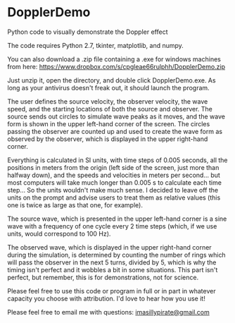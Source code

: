 # DopplerDemo
Python code to visually demonstrate the Doppler effect


The code requires Python 2.7, tkinter, matplotlib, and numpy.

You can also download a .zip file containing a .exe for windows machines from here: https://www.dropbox.com/s/cpgleae66rulphh/DopplerDemo.zip

Just unzip it, open the directory, and double click DopplerDemo.exe. As long as your antivirus doesn't freak out, it should launch the program.


The user defines the source velocity, the observer velocity, the wave speed, and the starting locations of both the source and observer. The source sends out circles to simulate wave peaks as it moves, and the wave form is shown in the upper left-hand corner of the screen. The circles passing the observer are counted up and used to create the wave form as observed by the observer, which is displayed in the upper right-hand corner. 

Everything is calculated in SI units, with time steps of 0.005 seconds, all the positions in meters from the origin (left side of the screen, just more than halfway down), and the speeds and velocities in meters per second... but most computers will take much longer than 0.005 s to calculate each time step... So the units wouldn't make much sense. I decided to leave off the units on the prompt and advise users to treat them as relative values (this one is twice as large as that one, for example). 

The source wave, which is presented in the upper left-hand corner is a sine wave with a frequency of one cycle every 2 time steps (which, if we use units, would correspond to 100 Hz).

The observed wave, which is displayed in the upper right-hand corner during the simulation, is determined by counting the number of rings which will pass the observer in the next 5 turns, divided by 5, which is why the timing isn't perfect and it wobbles a bit in some situations. This part isn't perfect, but remember, this is for demonstrations, not for science.

Please feel free to use this code or program in full or in part in whatever capacity you choose with attribution. I'd love to hear how you use it!

Please feel free to email me with questions: imasillypirate@gmail.com
